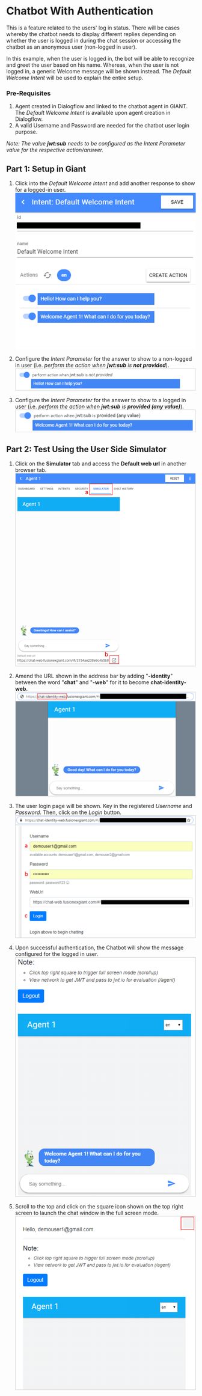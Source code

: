 # Chatbot With Authentication

This is a feature related to the users' log in status. There will be cases whereby the chatbot needs to display different replies depending on whether the user is logged in during the chat session or accessing the chatbot as an anonymous user (non-logged in user). 

In this example, when the user is logged in, the bot will be able to recognize and greet the user based on his name. Whereas, when the user is not logged in, a generic Welcome message will be shown instead. The _Default Welcome Intent_ will be used to explain the entire setup.

### Pre-Requisites
1. Agent created in Dialogflow and linked to the chatbot agent in GIANT. The _Default Welcome Intent_ is available upon agent creation in Dialogflow.
2. A valid Username and Password are needed for the chatbot user login purpose. 

_Note: The value **jwt:sub** needs to be configured as the Intent Parameter value for the respective action/answer._

## Part 1: Setup in Giant

1. Click into the _Default Welcome Intent_ and add another response to show for a logged-in user. 
    ![Specific Response for User](https://github.com/fx-giant/giant-documentations/blob/master/chatbot/images3/user_response_1.png)

2. Configure the _Intent Parameter_ for the answer to show to a non-logged in user (i.e. _perform the action when **jwt:sub** is **not provided**_). 
    ![Intent Parameter for Non-User](https://github.com/fx-giant/giant-documentations/blob/master/chatbot/images3/user_response_2.png)

3. Configure the _Intent Parameter_ for the answer to show to a logged in user (i.e. _perform the action when **jwt:sub** is **provided (any value)**_). 
    ![Intent Parameter for Existing User](https://github.com/fx-giant/giant-documentations/blob/master/chatbot/images3/user_response_3.png)


## Part 2: Test Using the User Side Simulator

1. Click on the **Simulator** tab and access the **Default web url** in another browser tab. 
    ![Simulator in Giant](https://github.com/fx-giant/giant-documentations/blob/master/chatbot/images3/simulator_web_1.png)

2. Amend the URL shown in the address bar by adding "**-identity**" between the word "**chat**" and "**-web**" for it to become **chat-identity-web**. 
    ![Browse chat-identity-web](https://github.com/fx-giant/giant-documentations/blob/master/chatbot/images3/simulator_web_2.png)

3. The user login page will be shown. Key in the registered _Username_ and _Password_. Then, click on the _Login_ button. 
    ![User Login](https://github.com/fx-giant/giant-documentations/blob/master/chatbot/images3/simulator_web_3.png)

4. Upon successful authentication, the Chatbot will show the message configured for the logged in user. 
    ![Logged In Chatbot](https://github.com/fx-giant/giant-documentations/blob/master/chatbot/images3/simulator_web_4.png)

5. Scroll to the top and click on the square icon shown on the top right screen to launch the chat window in the full screen mode. 
    ![Trigger Full Screen](https://github.com/fx-giant/giant-documentations/blob/master/chatbot/images3/simulator_web_5.png)


